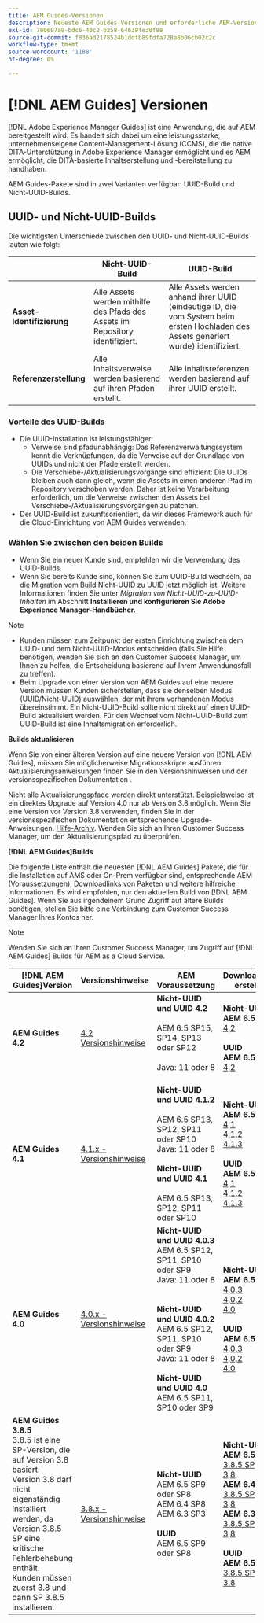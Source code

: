 ```yaml
---
title: AEM Guides-Versionen
description: Neueste AEM Guides-Versionen und erforderliche AEM-Versionen
exl-id: 780697a9-bdc6-40c2-b258-64639fe30f88
source-git-commit: f836ad2178524b1ddfb89fdfa728a8b06cb02c2c
workflow-type: tm+mt
source-wordcount: '1188'
ht-degree: 0%

---
```


# [!DNL AEM Guides] Versionen

[!DNL Adobe Experience Manager Guides] ist eine Anwendung, die auf AEM bereitgestellt wird. Es handelt sich dabei um eine leistungsstarke, unternehmenseigene Content-Management-Lösung (CCMS), die die native DITA-Unterstützung in Adobe Experience Manager ermöglicht und es AEM ermöglicht, die DITA-basierte Inhaltserstellung und -bereitstellung zu handhaben.

AEM Guides-Pakete sind in zwei Varianten verfügbar: UUID-Build und Nicht-UUID-Builds.

## UUID- und Nicht-UUID-Builds

Die wichtigsten Unterschiede zwischen den UUID- und Nicht-UUID-Builds lauten wie folgt:

|  | Nicht-UUID-Build | UUID-Build |
|---|---|---|
| **Asset-Identifizierung** | Alle Assets werden mithilfe des Pfads des Assets im Repository identifiziert. | Alle Assets werden anhand ihrer UUID (eindeutige ID, die vom System beim ersten Hochladen des Assets generiert wurde) identifiziert. |
| **Referenzerstellung** | Alle Inhaltsverweise werden basierend auf ihren Pfaden erstellt. | Alle Inhaltsreferenzen werden basierend auf ihrer UUID erstellt. |

### Vorteile des UUID-Builds

* Die UUID-Installation ist leistungsfähiger:
   * Verweise sind pfadunabhängig: Das Referenzverwaltungssystem kennt die Verknüpfungen, da die Verweise auf der Grundlage von UUIDs und nicht der Pfade erstellt werden.
   * Die Verschiebe-/Aktualisierungsvorgänge sind effizient: Die UUIDs bleiben auch dann gleich, wenn die Assets in einen anderen Pfad im Repository verschoben werden. Daher ist keine Verarbeitung erforderlich, um die Verweise zwischen den Assets bei Verschiebe-/Aktualisierungsvorgängen zu patchen.
* Der UUID-Build ist zukunftsorientiert, da wir dieses Framework auch für die Cloud-Einrichtung von AEM Guides verwenden.


### Wählen Sie zwischen den beiden Builds

* Wenn Sie ein neuer Kunde sind, empfehlen wir die Verwendung des UUID-Builds.
* Wenn Sie bereits Kunde sind, können Sie zum UUID-Build wechseln, da die Migration vom Build Nicht-UUID zu UUID jetzt möglich ist. Weitere Informationen finden Sie unter *Migration von Nicht-UUID-zu-UUID-Inhalten* im Abschnitt **Installieren und konfigurieren Sie Adobe Experience Manager-Handbücher.**

>[!NOTE]
>
>* Kunden müssen zum Zeitpunkt der ersten Einrichtung zwischen dem UUID- und dem Nicht-UUID-Modus entscheiden (falls Sie Hilfe benötigen, wenden Sie sich an den Customer Success Manager, um Ihnen zu helfen, die Entscheidung basierend auf Ihrem Anwendungsfall zu treffen).
>* Beim Upgrade von einer Version von AEM Guides auf eine neuere Version müssen Kunden sicherstellen, dass sie denselben Modus (UUID/Nicht-UUID) auswählen, der mit ihrem vorhandenen Modus übereinstimmt. Ein Nicht-UUID-Build sollte nicht direkt auf einen UUID-Build aktualisiert werden. Für den Wechsel vom Nicht-UUID-Build zum UUID-Build ist eine Inhaltsmigration erforderlich.


**Builds aktualisieren**

Wenn Sie von einer älteren Version auf eine neuere Version von [!DNL AEM Guides], müssen Sie möglicherweise Migrationsskripte ausführen. Aktualisierungsanweisungen finden Sie in den Versionshinweisen und der versionsspezifischen Dokumentation .

Nicht alle Aktualisierungspfade werden direkt unterstützt. Beispielsweise ist ein direktes Upgrade auf Version 4.0 nur ab Version 3.8 möglich. Wenn Sie eine Version vor Version 3.8 verwenden, finden Sie in der versionsspezifischen Dokumentation entsprechende Upgrade-Anweisungen. [Hilfe-Archiv](https://helpx.adobe.com/xml-documentation-for-experience-manager/archive.html).
Wenden Sie sich an Ihren Customer Success Manager, um den Aktualisierungspfad zu überprüfen.

**[!DNL AEM Guides]Builds**

Die folgende Liste enthält die neuesten [!DNL AEM Guides] Pakete, die für die Installation auf AMS oder On-Prem verfügbar sind, entsprechende AEM (Voraussetzungen), Downloadlinks von Paketen und weitere hilfreiche Informationen. Es wird empfohlen, nur den aktuellen Build von [!DNL AEM Guides]. Wenn Sie aus irgendeinem Grund Zugriff auf ältere Builds benötigen, stellen Sie bitte eine Verbindung zum Customer Success Manager Ihres Kontos her.

>[!NOTE]
>
>Wenden Sie sich an Ihren Customer Success Manager, um Zugriff auf [!DNL AEM Guides] Builds für AEM as a Cloud Service.

| [!DNL AEM Guides]Version  | Versionshinweise | AEM Voraussetzung | Downloadlinks erstellen |
|---|---|---|---|
| **AEM Guides 4.2** | [4.2 Versionshinweise](https://experienceleague.adobe.com/docs/experience-manager-guides-learn/tutorials/release-info/release-notes/on-prem-release-notes/release-notes-4.2.html) | **Nicht-UUID und UUID 4.2**<br><br> AEM 6.5 SP15, SP14, SP13 oder SP12 <br><br>Java: 11 oder 8<br><br> | **Nicht-UUID**: <br> **AEM 6.5** <br>[4,2](https://experience.adobe.com/#/downloads/content/software-distribution/en/aem.html?package=%2Fcontent%2Fsoftware-distribution%2Fen%2Fdetails.html%2Fcontent%2Fdam%2Faem%2Fpublic%2Faemdox%2F4-2%2F4-2-non-uuid%2Fcom.adobe.fmdita-6.5-4.2.229.zip)<br><br> **UUID** <br>**AEM 6.5** <br>[4,2](https://experience.adobe.com/#/downloads/content/software-distribution/en/aem.html?package=%2Fcontent%2Fsoftware-distribution%2Fen%2Fdetails.html%2Fcontent%2Fdam%2Faem%2Fpublic%2Faemdox%2F4-2%2F4-2-uuid%2Fcom.adobe.fmdita-6.5-uuid-4.2.229.zip)<br> |
| **AEM Guides 4.1** | [4.1.x - Versionshinweise](https://experienceleague.adobe.com/docs/experience-manager-guides-learn/tutorials/release-info/release-notes/on-prem-release-notes/release-notes-4.1.html) | **Nicht-UUID und UUID 4.1.2**<br><br> AEM 6.5 SP13, SP12, SP11 oder SP10 <br>Java: 11 oder 8 <br><br>**Nicht-UUID und UUID 4.1**<br><br> AEM 6.5 SP13, SP12, SP11 oder SP10 | **Nicht-UUID**: <br> **AEM 6.5** <br>[4,1](https://experience.adobe.com/#/downloads/content/software-distribution/en/aem.html?package=%2Fcontent%2Fsoftware-distribution%2Fen%2Fdetails.html%2Fcontent%2Fdam%2Faem%2Fpublic%2Faemdox%2F4-1%2F4-1-non-uuid%2Fcom.adobe.fmdita-6.5-4.1.159.zip)<br>[4.1.2](https://experience.adobe.com/#/downloads/content/software-distribution/en/aem.html?package=%2Fcontent%2Fsoftware-distribution%2Fen%2Fdetails.html%2Fcontent%2Fdam%2Faem%2Fpublic%2Faemdox%2F4-1-2%2F4-1-2-non-uuid%2Fcom.adobe.fmdita-6.5-sp-4.1.2.11.zip)<br>[4.1.3](https://experience.adobe.com/#/downloads/content/software-distribution/en/aem.html?package=%2Fcontent%2Fsoftware-distribution%2Fen%2Fdetails.html%2Fcontent%2Fdam%2Faem%2Fpublic%2Faemdox%2F4-1-3%2F4-1-3-non-uuid%2Fcom.adobe.fmdita-6.5-sp-4.1.3.2.zip)<br><br> **UUID** <br>**AEM 6.5** <br>[4,1](https://experience.adobe.com/#/downloads/content/software-distribution/en/aem.html?package=%2Fcontent%2Fsoftware-distribution%2Fen%2Fdetails.html%2Fcontent%2Fdam%2Faem%2Fpublic%2Faemdox%2F4-1%2F4-1-uuid%2Fcom.adobe.fmdita-6.5-uuid-4.1.159.zip)<br>[4.1.2](https://experience.adobe.com/#/downloads/content/software-distribution/en/aem.html?package=%2Fcontent%2Fsoftware-distribution%2Fen%2Fdetails.html%2Fcontent%2Fdam%2Faem%2Fpublic%2Faemdox%2F4-1-2%2F4-1-2-uuid%2Fcom.adobe.fmdita.uuid-6.5-sp-4.1.2.11.zip)<br>[4.1.3](https://experience.adobe.com/#/downloads/content/software-distribution/en/aem.html?package=%2Fcontent%2Fsoftware-distribution%2Fen%2Fdetails.html%2Fcontent%2Fdam%2Faem%2Fpublic%2Faemdox%2F4-1-3%2F4-1-3-uuid%2Fcom.adobe.fmdita.uuid-6.5-sp-4.1.3.2.zip) |
| **AEM Guides 4.0** | [4.0.x - Versionshinweise](https://helpx.adobe.com/xml-documentation-for-experience-manager/release-note/release-notes-xml-documentation-solution-4-0.html) | **Nicht-UUID und UUID 4.0.3**<br> AEM 6.5 SP12, SP11, SP10 oder SP9 <br>Java: 11 oder 8 <br><br> <br>**Nicht-UUID und UUID 4.0.2** <br> AEM 6.5 SP12, SP11, SP10 oder SP9 <br>Java: 11 oder 8 <br><br> **Nicht-UUID und UUID 4.0** <br> AEM 6.5 SP11, SP10 oder SP9 | **Nicht-UUID**: <br> **AEM 6.5** <br>[4,0,3](https://experience.adobe.com/#/downloads/content/software-distribution/en/aem.html?package=%2Fcontent%2Fsoftware-distribution%2Fen%2Fdetails.html%2Fcontent%2Fdam%2Faem%2Fpublic%2Faemdox%2F4-0-3%2F4-0-2-non-uuid%2Fcom.adobe.fmdita-6.5-hotfix-4.0.3.1.zip)<br>[4,0,2](https://experience.adobe.com/#/downloads/content/software-distribution/en/aem.html?package=%2Fcontent%2Fsoftware-distribution%2Fen%2Fdetails.html%2Fcontent%2Fdam%2Faem%2Fpublic%2Faemdox%2F4-0-2%2F4-0-2-non-uuid%2Fcom.adobe.fmdita-6.5-sp-4.0.2.10.zip)  <br> [4.0](https://experience.adobe.com/#/downloads/content/software-distribution/en/aem.html?package=/content/software-distribution/en/details.html/content/dam/aem/public/aemdox/4-0/4-0-non-uuid/com.adobe.fmdita-6.5-4.0.70.zip)  <br><br> **UUID** <br>**AEM 6.5**  <br>[4,0,3](https://experience.adobe.com/#/downloads/content/software-distribution/en/aem.html?package=%2Fcontent%2Fsoftware-distribution%2Fen%2Fdetails.html%2Fcontent%2Fdam%2Faem%2Fpublic%2Faemdox%2F4-0-3%2F4-0-3-uuid%2Fcom.adobe.fmdita.uuid-6.5-hotfix-4.0.3.1.zip) <br>[4,0,2](https://experience.adobe.com/#/downloads/content/software-distribution/en/aem.html?package=%2Fcontent%2Fsoftware-distribution%2Fen%2Fdetails.html%2Fcontent%2Fdam%2Faem%2Fpublic%2Faemdox%2F4-0-2%2F4-0-2-uuid%2Fcom.adobe.fmdita.uuid-6.5-sp-4.0.2.10.zip)<br> [4.0](https://experience.adobe.com/#/downloads/content/software-distribution/en/aem.html?package=/content/software-distribution/en/details.html/content/dam/aem/public/aemdox/4-0/4-0-uuid/com.adobe.fmdita-6.5-uuid-4.0.70.zip) |
| **AEM Guides 3.8.5** <br> 3.8.5 ist eine SP-Version, die auf Version 3.8 basiert. <br>Version 3.8 darf nicht eigenständig installiert werden, da Version 3.8.5 SP eine kritische Fehlerbehebung enthält. <br>Kunden müssen zuerst 3.8 und dann SP 3.8.5 installieren. | [3.8.x - Versionshinweise](https://helpx.adobe.com/xml-documentation-for-experience-manager/release-note/release-notes-xml-documentation-solution-3-8.html) | **Nicht-UUID** <br> AEM 6.5 SP9 oder SP8 <br> AEM 6.4 SP8 <br> AEM 6.3 SP3 <br><br> **UUID** <br> AEM 6.5 SP9 oder SP8 | **Nicht-UUID**: <br> **AEM 6.5** <br> [3.8.5 SP](https://experience.adobe.com/#/downloads/content/software-distribution/en/aem.html?package=/content/software-distribution/en/details.html/content/dam/aem/public/aemdox/3-8-5/com.adobe.fmdita-6.5-hotfix-3.8.5.2.zip) <br>[3,8](https://experience.adobe.com/#/downloads/content/software-distribution/en/aem.html?package=/content/software-distribution/en/details.html/content/dam/aem/public/aemdox/3-8/com.adobe.fmdita-6.5-3.8.166.zip)<br> **AEM 6.4** <br> [3.8.5 SP](https://experience.adobe.com/#/downloads/content/software-distribution/en/aem.html?package=/content/software-distribution/en/details.html/content/dam/aem/public/aemdox/3-8-5/com.adobe.fmdita-6.4-hotfix-3.8.5.1.zip) <br>[3,8](https://experience.adobe.com/#/downloads/content/software-distribution/en/aem.html?package=/content/software-distribution/en/details.html/content/dam/aem/public/aemdox/3-8/com.adobe.fmdita-6.4-3.8.166.zip) <br> **AEM 6.3** <br> [3.8.5 SP](https://experience.adobe.com/#/downloads/content/software-distribution/en/aem.html?package=/content/software-distribution/en/details.html/content/dam/aem/public/aemdox/3-8-5/com.adobe.fmdita-6.3-hotfix-3.8.5.1.zip) <br>[3,8](https://experience.adobe.com/#/downloads/content/software-distribution/en/aem.html?package=/content/software-distribution/en/details.html/content/dam/aem/public/aemdox/3-8/com.adobe.fmdita-6.3-3.8.166.zip) <br><br> **UUID** <br>**AEM 6.5** <br> [3.8.5 SP](https://experience.adobe.com/#/downloads/content/software-distribution/en/aem.html?package=/content/software-distribution/en/details.html/content/dam/aem/public/aemdox/3-8-5uuid/com.adobe.fmdita.uuid-6.5-hotfix-3.8.5.2.zip) <br> [3.8](https://experience.adobe.com/#/downloads/content/software-distribution/en/aem.html?package=/content/software-distribution/en/details.html/content/dam/aem/public/aemdox/3-8uuid/com.adobe.fmdita.uuid-6.5-3.8.168.zip) |
